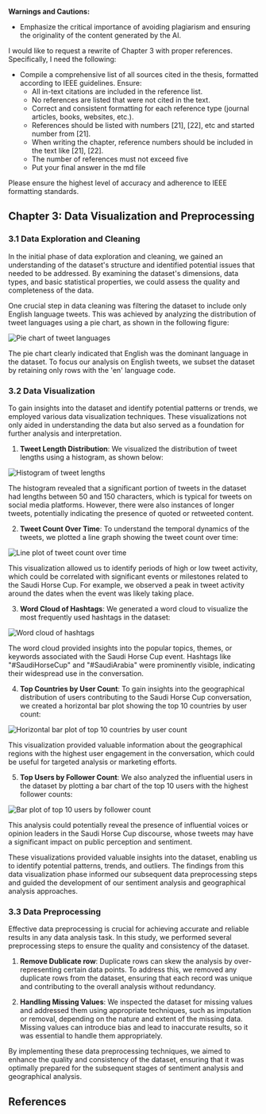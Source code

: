 **Warnings and Cautions:**
- Emphasize the critical importance of avoiding plagiarism and ensuring the originality of the content generated by the AI.

I would like to request a rewrite of Chapter 3 with proper references. Specifically, I need the following:

- Compile a comprehensive list of all sources cited in the thesis, formatted according to IEEE guidelines. Ensure:
  - All in-text citations are included in the reference list.
  - No references are listed that were not cited in the text.
  - Correct and consistent formatting for each reference type (journal articles, books, websites, etc.).
  - References should be listed with numbers [21], [22], etc and started number from [21].
  - When writing the chapter, reference numbers should be included in the text like [21], [22].
  - The number of references must not exceed five
  - Put your final answer in the md file

Please ensure the highest level of accuracy and adherence to IEEE formatting standards.




## Chapter 3: Data Visualization and Preprocessing

### 3.1 Data Exploration and Cleaning

In the initial phase of data exploration and cleaning, we gained an understanding of the dataset's structure and identified potential issues that needed to be addressed. By examining the dataset's dimensions, data types, and basic statistical properties, we could assess the quality and completeness of the data.

One crucial step in data cleaning was filtering the dataset to include only English language tweets. This was achieved by analyzing the distribution of tweet languages using a pie chart, as shown in the following figure:

![Pie chart of tweet languages](images/tweet_languages.png "Pie chart of tweet languages")

The pie chart clearly indicated that English was the dominant language in the dataset. To focus our analysis on English tweets, we subset the dataset by retaining only rows with the 'en' language code.



### 3.2 Data Visualization

To gain insights into the dataset and identify potential patterns or trends, we employed various data visualization techniques. These visualizations not only aided in understanding the data but also served as a foundation for further analysis and interpretation.

1. **Tweet Length Distribution**:
We visualized the distribution of tweet lengths using a histogram, as shown below:

![Histogram of tweet lengths](images/tweet_length_distribution.png "Histogram of tweet lengths")

The histogram revealed that a significant portion of tweets in the dataset had lengths between 50 and 150 characters, which is typical for tweets on social media platforms. However, there were also instances of longer tweets, potentially indicating the presence of quoted or retweeted content.

2. **Tweet Count Over Time**:
To understand the temporal dynamics of the tweets, we plotted a line graph showing the tweet count over time:

![Line plot of tweet count over time](images/tweet_count_over_time.png "Line plot of tweet count over time")

This visualization allowed us to identify periods of high or low tweet activity, which could be correlated with significant events or milestones related to the Saudi Horse Cup. For example, we observed a peak in tweet activity around the dates when the event was likely taking place.

3. **Word Cloud of Hashtags**:
We generated a word cloud to visualize the most frequently used hashtags in the dataset:

![Word cloud of hashtags](images/hashtag_wordcloud.png "Word cloud of hashtags")

The word cloud provided insights into the popular topics, themes, or keywords associated with the Saudi Horse Cup event. Hashtags like "#SaudiHorseCup" and "#SaudiArabia" were prominently visible, indicating their widespread use in the conversation.

4. **Top Countries by User Count**:
To gain insights into the geographical distribution of users contributing to the Saudi Horse Cup conversation, we created a horizontal bar plot showing the top 10 countries by user count:

![Horizontal bar plot of top 10 countries by user count](images/top_countries_user_count.png "Horizontal bar plot of top 10 countries by user count")

This visualization provided valuable information about the geographical regions with the highest user engagement in the conversation, which could be useful for targeted analysis or marketing efforts.

5. **Top Users by Follower Count**:
We also analyzed the influential users in the dataset by plotting a bar chart of the top 10 users with the highest follower counts:

![Bar plot of top 10 users by follower count](images/top_users_follower_count.png "Bar plot of top 10 users by follower count")

This analysis could potentially reveal the presence of influential voices or opinion leaders in the Saudi Horse Cup discourse, whose tweets may have a significant impact on public perception and sentiment.

These visualizations provided valuable insights into the dataset, enabling us to identify potential patterns, trends, and outliers. The findings from this data visualization phase informed our subsequent data preprocessing steps and guided the development of our sentiment analysis and geographical analysis approaches.

### 3.3 Data Preprocessing

Effective data preprocessing is crucial for achieving accurate and reliable results in any data analysis task. In this study, we performed several preprocessing steps to ensure the quality and consistency of the dataset.

1. **Remove Dublicate row**:
Duplicate rows can skew the analysis by over-representing certain data points. To address this, we removed any duplicate rows from the dataset, ensuring that each record was unique and contributing to the overall analysis without redundancy.

2. **Handling Missing Values**:
We inspected the dataset for missing values and addressed them using appropriate techniques, such as imputation or removal, depending on the nature and extent of the missing data. Missing values can introduce bias and lead to inaccurate results, so it was essential to handle them appropriately.



By implementing these data preprocessing techniques, we aimed to enhance the quality and consistency of the dataset, ensuring that it was optimally prepared for the subsequent stages of sentiment analysis and geographical analysis.



## References
